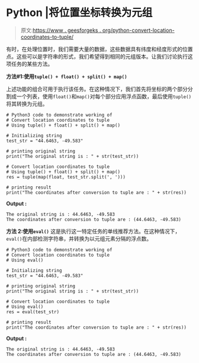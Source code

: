 # Python |将位置坐标转换为元组

> 原文:[https://www . geesforgeks . org/python-convert-location-coordinates-to-tuple/](https://www.geeksforgeeks.org/python-convert-location-coordinates-to-tuple/)

有时，在处理位置时，我们需要大量的数据，这些数据具有纬度和经度形式的位置点。这些可以是字符串的形式，我们希望得到相同的元组版本。让我们讨论执行这项任务的某些方法。

**方法#1:使用`tuple() + float() + split() + map()`**

上述功能的组合可用于执行该任务。在这种情况下，我们首先将坐标的两个部分分割成一个列表，使用`float()`和`map()`对每个部分应用浮点函数，最后使用`tuple()`将其转换为元组。

```
# Python3 code to demonstrate working of
# Convert location coordinates to tuple
# Using tuple() + float() + split() + map()

# Initializing string
test_str = "44.6463, -49.583"

# printing original string
print("The original string is : " + str(test_str))

# Convert location coordinates to tuple
# Using tuple() + float() + split() + map()
res = tuple(map(float, test_str.split(', ')))

# printing result
print("The coordinates after conversion to tuple are : " + str(res))
```

**Output :**

```
The original string is : 44.6463, -49.583
The coordinates after conversion to tuple are : (44.6463, -49.583)

```

**方法 2:使用`eval()`**
这是执行这一特定任务的单线推荐方法。在这种情况下，`eval()`在内部检测字符串，并转换为以元组元素分隔的浮点数。

```
# Python3 code to demonstrate working of
# Convert location coordinates to tuple
# Using eval()

# Initializing string
test_str = "44.6463, -49.583"

# printing original string
print("The original string is : " + str(test_str))

# Convert location coordinates to tuple
# Using eval()
res = eval(test_str)

# printing result
print("The coordinates after conversion to tuple are : " + str(res))
```

**Output :**

```
The original string is : 44.6463, -49.583
The coordinates after conversion to tuple are : (44.6463, -49.583)

```